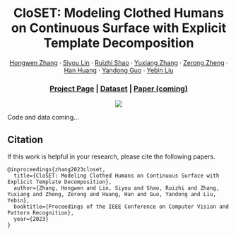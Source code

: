 
<div align="center">

# CloSET: Modeling Clothed Humans on Continuous Surface with Explicit Template Decomposition

[Hongwen Zhang](https://hongwenzhang.github.io) · [Siyou Lin](https://jsnln.github.io/) · [Ruizhi Shao](https://dsaurus.github.io/saurus) · [Yuxiang Zhang](https://zhangyux15.github.io) · [Zerong Zheng](https://zhengzerong.github.io/) · [Han Huang]() · [Yandong Guo]() · [Yebin Liu](https://www.liuyebin.com)

### [Project Page](https://www.liuyebin.com/closet) | [Dataset](https://github.com/HongwenZhang/THuman-CloSET) | [Paper (coming)]()

</div>

<p align="center">
    <img src="https://user-images.githubusercontent.com/12066626/227762293-b9e17fdc-4019-428c-8178-f97d25e7e543.png">
</p>

Code and data coming...


## Citation
If this work is helpful in your research, please cite the following papers.
```
@inproceedings{zhang2023closet,
  title={CloSET: Modeling Clothed Humans on Continuous Surface with Explicit Template Decomposition},
  author={Zhang, Hongwen and Lin, Siyou and Shao, Ruizhi and Zhang, Yuxiang and Zheng, Zerong and Huang, Han and Guo, Yandong and Liu, Yebin},
  booktitle={Proceedings of the IEEE Conference on Computer Vision and Pattern Recognition},
  year={2023}
}
```

